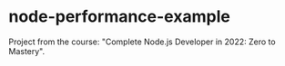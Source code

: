 # node-performance-example
Project from the course: "Complete Node.js Developer in 2022: Zero to Mastery".
